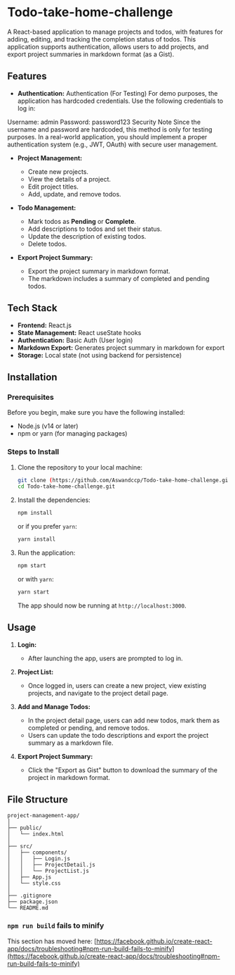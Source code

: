 # Todo-take-home-challenge

A React-based application to manage projects and todos, with features for adding, editing, and tracking the completion status of todos. This application supports authentication, allows users to add projects, and export project summaries in markdown format (as a Gist).

## Features

- **Authentication:**
 Authentication (For Testing)
For demo purposes, the application has hardcoded credentials. Use the following credentials to log in:

Username: admin
Password: password123
Security Note
Since the username and password are hardcoded, this method is only for testing purposes. In a real-world application, you should implement a proper authentication system (e.g., JWT, OAuth) with secure user management.


- **Project Management:**
  - Create new projects.
  - View the details of a project.
  - Edit project titles.
  - Add, update, and remove todos.

- **Todo Management:**
  - Mark todos as **Pending** or **Complete**.
  - Add descriptions to todos and set their status.
  - Update the description of existing todos.
  - Delete todos.

- **Export Project Summary:**
  - Export the project summary in markdown format.
  - The markdown includes a summary of completed and pending todos.

## Tech Stack

- **Frontend:** React.js
- **State Management:** React useState hooks
- **Authentication:** Basic Auth (User login)
- **Markdown Export:** Generates project summary in markdown for export
- **Storage:** Local state (not using backend for persistence)

## Installation

### Prerequisites

Before you begin, make sure you have the following installed:

- Node.js (v14 or later)
- npm or yarn (for managing packages)

### Steps to Install

1. Clone the repository to your local machine:
   ```bash
   git clone (https://github.com/Aswandccp/Todo-take-home-challenge.git)
   cd Todo-take-home-challenge.git
   ```

2. Install the dependencies:
   ```bash
   npm install
   ```

   or if you prefer `yarn`:
   ```bash
   yarn install
   ```

3. Run the application:
   ```bash
   npm start
   ```

   or with `yarn`:
   ```bash
   yarn start
   ```

   The app should now be running at `http://localhost:3000`.

## Usage

1. **Login:**
   - After launching the app, users are prompted to log in.

2. **Project List:**
   - Once logged in, users can create a new project, view existing projects, and navigate to the project detail page.

3. **Add and Manage Todos:**
   - In the project detail page, users can add new todos, mark them as completed or pending, and remove todos.
   - Users can update the todo descriptions and export the project summary as a markdown file.

4. **Export Project Summary:**
   - Click the "Export as Gist" button to download the summary of the project in markdown format.

## File Structure

```plaintext
project-management-app/
│
├── public/
│   └── index.html
│
├── src/
│   ├── components/
│   │   ├── Login.js
│   │   ├── ProjectDetail.js
│   │   └── ProjectList.js
│   ├── App.js
│   └── style.css
│
├── .gitignore
├── package.json
└── README.md
```


### `npm run build` fails to minify

This section has moved here: [https://facebook.github.io/create-react-app/docs/troubleshooting#npm-run-build-fails-to-minify](https://facebook.github.io/create-react-app/docs/troubleshooting#npm-run-build-fails-to-minify)
